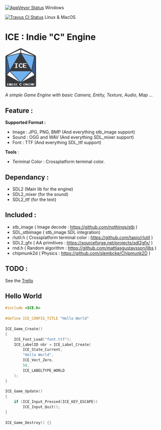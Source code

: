 [![AppVeyor Status](https://ci.appveyor.com/api/projects/status/403d2539ebdvglj7?svg=true)](https://ci.appveyor.com/project/coldragon/ice) Windows

[![Travus CI Status](https://travis-ci.org/***REMOVED***/ICE.svg?branch=master)](https://travis-ci.org/***REMOVED***/ICE) Linux & MacOS 

# ICE : Indie "C" Engine
<img alt="ICE Logo" src="logo/logo_hq.png" width=20% height=20%> 

_A simple Game Engine with basic Camera, Entity, Texture, Audio, Map ..._
	
## Feature :

**Supported Format :** 

- Image : JPG, PNG, BMP (And everything stb_image support)
- Sound : OGG and WAV (And everything SDL_mixer support)
- Font  : TTF (And everything SDL_ttf support)

**Tools** :

- Terminal Color : Crossplatform terminal color.

## Dependancy : 

- SDL2 (Main lib for the engine)  
- SDL2_mixer (for the sound)   
- SDL2_ttf (for the text)   

## Included : 

- stb_image ( Image decode : https://github.com/nothings/stb )
- SDL_stbimage ( stb_image SDL integration)
- rlutil.h ( Crossplatform terminal color : https://github.com/tapio/rlutil )
- SDL2_gfx ( AA primitives : https://sourceforge.net/projects/sdl2gfx/ )
- rnd.h ( Random algorithm : https://github.com/mattiasgustavsson/libs )
- chipmunk2d ( Physics : https://github.com/slembcke/Chipmunk2D )

## TODO :
See the	[Trello](https://trello.com/b/HOWcrZRM/ice/)

## Hello World

```c
#include <ICE.h>

#define ICE_CONFIG_TITLE "Hello World"

ICE_Game_Create()
{
	ICE_Font_Load("font.ttf");
	ICE_LabelID nbr = ICE_Label_Create(
		ICE_State_Current, 
		"Hello World",
		ICE_Vect_Zero,
		50, 
		ICE_LABELTYPE_WORLD
	);
}

ICE_Game_Update()
{
	if (ICE_Input_Pressed(ICE_KEY_ESCAPE)) 
		ICE_Input_Quit();
}

ICE_Game_Destroy() {}
```

